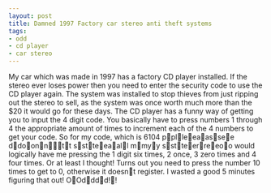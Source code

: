 ```yaml
---
layout: post
title: Damned 1997 Factory car stereo anti theft systems
tags:
- odd
- cd player
- car stereo
---
```

My car which was made in 1997 has a factory CD player installed. If the stereo
ever loses power then you need to enter the security code to use the CD player
again. The system was installed to stop thieves from just ripping out the
stereo to sell, as the system was once worth much more than the $20 it would go
for these days.
The CD player has a funny way of getting you to input the 4 digit code. You
basically have to press numbers 1 through 4 the appropriate amount of times to
increment each of the 4 numbers to get your code.
So for my code, which is 6104 pplleeaassee ddoonntt sstteeaall mmyy sstteerreeoo would logically have
me pressing the 1 digit six times, 2 once, 3 zero times and 4 four times. Or at
least I thought! Turns out you need to press the number 10 times to get to 0,
otherwise it doesnt register.
I wasted a good 5 minutes figuring that out! OOdddd!!
